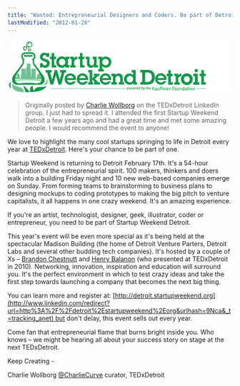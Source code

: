 ```yaml
---
title: "Wanted: Entrepreneurial Designers and Coders. Be part of Detroit's next cool startup at SWD."
lastModified: "2012-01-28"
---
```


[![Startup Weekend Detroit](/images/StartupDetroitMasthead.jpg "Startup Weekend Detroit")](http://detroit.startupweekend.org/)

> Originally posted by [Charlie Wollborg](https://twitter.com/#!/charliecurve) on the TEDxDetroit LinkedIn group. I just had to spread it. I attended the first Startup Weekend Detroit a few years ago and had a great time and met some amazing people. I would recommend the event to anyone!

We love to highlight the many cool startups springing to life in Detroit every year at [TEDxDetroit](http://tedxdetroit.com/). Here's your chance to be part of one.

Startup Weekend is returning to Detroit February 17th. It's a 54-hour celebration of the entrepreneurial spirit. 100 makers, thinkers and doers walk into a building Friday night and 10 new web-based companies emerge on Sunday. From forming teams to brainstorming to business plans to designing mockups to coding prototypes to making the big pitch to venture capitalists, it all happens in one crazy weekend. It's an amazing experience.

If you're an artist, technologist, designer, geek, illustrator, coder or entrepreneur, you need to be part of Startup Weekend Detroit.

This year's event will be even more special as it's being held at the spectacular Madison Building (the home of Detroit Venture Parters, Detroit Labs and several other budding tech companies). It's hosted by a couple of Xs – [Brandon Chestnutt](https://twitter.com/#!/bchesnutt) and [Henry Balanon](https://twitter.com/#!/balanon) (who presented at TEDxDetroit in 2010). Networking, innovation, inspiration and education will surround you. It's the perfect environment in which to test crazy ideas and take the first step towards launching a company that becomes the next big thing.

You can learn more and register at: [http://detroit.startupweekend.org](http://www.linkedin.com/redirect?url=http%3A%2F%2Fdetroit%2Estartupweekend%2Eorg&urlhash=9Nca&_t=tracking_anet) but don't delay, this event sells out every year.

Come fan that entrepreneurial flame that burns bright inside you. Who knows – we might be hearing all about your success story on stage at the next TEDxDetroit.

Keep Creating -

Charlie Wollborg [@CharlieCurve](https://twitter.com/#!/charliecurve) curator, TEDxDetroit
